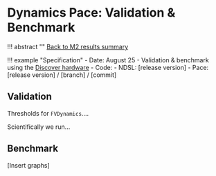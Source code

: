 # Dynamics Pace: Validation & Benchmark

!!! abstract ""
    [Back to M2 results summary](summary.md)

!!! example "Specification"
    - Date: August 25
    - Validation & benchmark using the [Discover hardware](./summary.md#hardware)
    - Code:
        - NDSL: [release version]
        - Pace: [release version] / [branch] / [commit]

## Validation

Thresholds for `FVDynamics`....

Scientifically we run...

## Benchmark

[Insert graphs]
